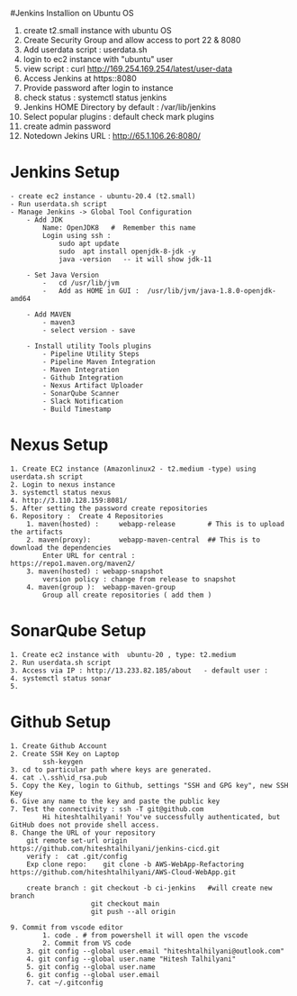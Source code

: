#Jenkins Installion on Ubuntu OS

1. create t2.small instance with ubuntu OS
2. Create Security Group and allow access to port 22 & 8080 
3. Add userdata script : userdata.sh
4. login to ec2 instance with "ubuntu" user 
5. view script : curl http://169.254.169.254/latest/user-data
6. Access Jenkins at https:<publicIP>:8080
7. Provide password after login to instance
8. check status :  systemctl status jenkins
9. Jenkins HOME Directory by default : /var/lib/jenkins
10. Select popular plugins : default check mark plugins 
11. create admin password
12. Notedown Jekins URL : http://65.1.106.26:8080/


# Jenkins Setup 
    - create ec2 instance - ubuntu-20.4 (t2.small)
    - Run userdata.sh script 
    - Manage Jenkins -> Global Tool Configuration
        - Add JDK 
            Name: OpenJDK8   #  Remember this name
            Login using ssh : 
                sudo apt update
                sudo  apt install openjdk-8-jdk -y
                java -version   -- it will show jdk-11

        - Set Java Version 
            -   cd /usr/lib/jvm 
            -   Add as HOME in GUI :  /usr/lib/jvm/java-1.8.0-openjdk-amd64

        - Add MAVEN
            - maven3
            - select version - save 

        - Install utility Tools plugins
            - Pipeline Utility Steps
            - Pipeline Maven Integration 
            - Maven Integration 
            - Github Integration 
            - Nexus Artifact Uploader
            - SonarQube Scanner
            - Slack Notification 
            - Build Timestamp 

# Nexus Setup 
    1. Create EC2 instance (Amazonlinux2 - t2.medium -type) using userdata.sh script
    2. Login to nexus instance 
    3. systemctl status nexus 
    4. http://3.110.128.159:8081/
    5. After setting the password create repositories 
    6. Repository :  Create 4 Repositories
        1. maven(hosted) :     webapp-release        # This is to upload the artifacts
        2. maven(proxy):       webapp-maven-central  ## This is to download the dependencies
            Enter URL for central :         https://repo1.maven.org/maven2/
        3. maven(hosted) : webapp-snapshot
            version policy : change from release to snapshot
        4. maven(group ):  webapp-maven-group  
            Group all create repositories ( add them )


# SonarQube Setup 
    1. Create ec2 instance with  ubuntu-20 , type: t2.medium 
    2. Run userdata.sh script
    3. Access via IP : http://13.233.82.185/about   - default user : 
    4. systemctl status sonar
    5. 

# Github Setup 
    1. Create Github Account
    2. Create SSH Key on Laptop 
            ssh-keygen
    3. cd to particular path where keys are generated.
    4. cat .\.ssh\id_rsa.pub
    5. Copy the Key, login to Github, settings "SSH and GPG key", new SSH Key
    6. Give any name to the key and paste the public key 
    7. Test the connectivity : ssh -T git@github.com
            Hi hiteshtalhilyani! You've successfully authenticated, but GitHub does not provide shell access.
    8. Change the URL of your repository 
        git remote set-url origin  https://github.com/hiteshtalhilyani/jenkins-cicd.git
        verify :  cat .git/config
        Exp clone repo:    git clone -b AWS-WebApp-Refactoring  https://github.com/hiteshtalhilyani/AWS-Cloud-WebApp.git

        create branch : git checkout -b ci-jenkins   #will create new branch
                        git checkout main 
                        git push --all origin

    9. Commit from vscode editor
            1. code . # from powershell it will open the vscode
            2. Commit from VS code 
	    3. git config --global user.email "hiteshtalhilyani@outlook.com"
	    4. git config --global user.name "Hitesh Talhilyani"
        5. git config --global user.name 
        6. git config --global user.email 
        7. cat ~/.gitconfig
             






            